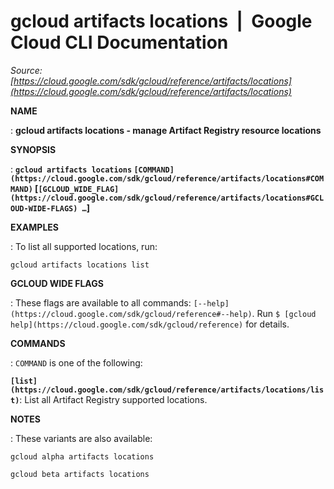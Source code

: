 # gcloud artifacts locations  |  Google Cloud CLI Documentation

*Source: [https://cloud.google.com/sdk/gcloud/reference/artifacts/locations](https://cloud.google.com/sdk/gcloud/reference/artifacts/locations)*

**NAME**

: **gcloud artifacts locations - manage Artifact Registry resource locations**

**SYNOPSIS**

: **`gcloud artifacts locations` `[COMMAND](https://cloud.google.com/sdk/gcloud/reference/artifacts/locations#COMMAND)` [`[GCLOUD_WIDE_FLAG](https://cloud.google.com/sdk/gcloud/reference/artifacts/locations#GCLOUD-WIDE-FLAGS) …`]**

**EXAMPLES**

: To list all supported locations, run:

```
gcloud artifacts locations list
```

**GCLOUD WIDE FLAGS**

: These flags are available to all commands: `[--help](https://cloud.google.com/sdk/gcloud/reference#--help)`.
Run `$ [gcloud help](https://cloud.google.com/sdk/gcloud/reference)` for details.

**COMMANDS**

: ``COMMAND`` is one of the following:

**`[list](https://cloud.google.com/sdk/gcloud/reference/artifacts/locations/list)`**:
List all Artifact Registry supported locations.

**NOTES**

: These variants are also available:

```
gcloud alpha artifacts locations
```

```
gcloud beta artifacts locations
```